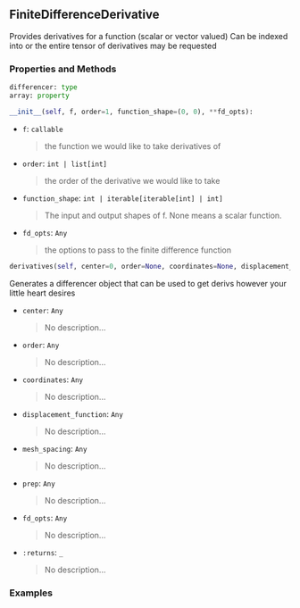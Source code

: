 ## <a id="McUtils.Zachary.Derivatives.FiniteDifferenceDerivative">FiniteDifferenceDerivative</a>
Provides derivatives for a function (scalar or vector valued)
    Can be indexed into or the entire tensor of derivatives may be requested

### Properties and Methods
```python
differencer: type
array: property
```
```python
__init__(self, f, order=1, function_shape=(0, 0), **fd_opts): 
```

- `f`: `callable`
    >the function we would like to take derivatives of
- `order`: `int | list[int]`
    >the order of the derivative we would like to take
- `function_shape`: `int | iterable[iterable[int] | int]`
    >The input and output shapes of f. None means a scalar function.
- `fd_opts`: `Any`
    >the options to pass to the finite difference function

```python
derivatives(self, center=0, order=None, coordinates=None, displacement_function=None, mesh_spacing=0.01, prep=None, **fd_opts): 
```
Generates a differencer object that can be used to get derivs however your little heart desires
- `center`: `Any`
    >No description...
- `order`: `Any`
    >No description...
- `coordinates`: `Any`
    >No description...
- `displacement_function`: `Any`
    >No description...
- `mesh_spacing`: `Any`
    >No description...
- `prep`: `Any`
    >No description...
- `fd_opts`: `Any`
    >No description...
- `:returns`: `_`
    >No description...

### Examples
